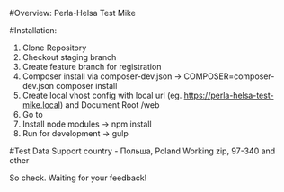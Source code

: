 #Overview:
Perla-Helsa Test Mike

#Installation:

1. Clone Repository
2. Checkout staging branch
3. Create feature branch for registration
4. Composer install via composer-dev.json -> COMPOSER=composer-dev.json composer install
5. Create local vhost config with local url (eg. https://perla-helsa-test-mike.local) and Document Root <your-project-path>/web
6. Go to <your-project-path>
7. Install node modules -> npm install
8. Run for development -> gulp

#Test Data
Support country - Польша, Poland
Working zip, 97-340 and other

So check. Waiting for your feedback!
